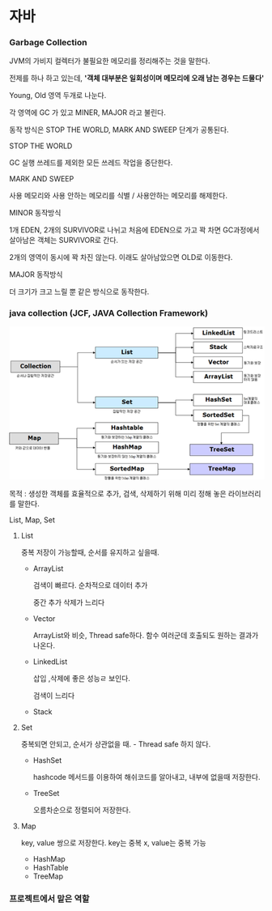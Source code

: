 # 자바

### Garbage Collection

JVM의 가비지 컬렉터가 불필요한 메모리를 정리해주는 것을 말한다.

전제를 하나 하고 있는데, **'객체 대부분은 일회성이며 메모리에 오래 남는 경우는 드물다'**

Young, Old 영역 두개로 나눈다.

각 영역에 GC 가 있고 MINER, MAJOR 라고 불린다.

동작 방식은 STOP THE WORLD, MARK AND SWEEP 단계가 공통된다.

STOP THE WORLD

GC 실행 쓰레드를 제외한 모든 쓰레드 작업을 중단한다.

MARK AND SWEEP

사용 메모리와 사용 안하는 메모리를 식별   /   사용안하는 메모리를 해제한다.

MINOR 동작방식

1개 EDEN, 2개의 SURVIVOR로 나뉘고 처음에 EDEN으로 가고 꽉 차면 GC과정에서 살아남은 객체는 SURVIVOR로 간다.

2개의 영역이 동시에 꽉 차진 않는다. 이래도 살아남았으면 OLD로 이동한다.

MAJOR 동작방식

더 크기가 크고 느릴 뿐 같은 방식으로 동작한다.





### java collection (JCF, JAVA Collection Framework)

![img](2021-10-14[자바].assets/99B88F3E5AC70FB419.png)

목적 : 생성한 객체를 효율적으로 추가, 검색, 삭제하기 위해 미리 정해 놓은 라이브러리를 말한다.

List, Map, Set

1. List

   중복 저장이 가능할때, 순서를 유지하고 싶을때.

   - ArrayList

     검색이 빠르다. 순차적으로 데이터 추가

     중간 추가 삭제가 느리다

   - Vector

     ArrayList와 비슷, Thread safe하다. 함수 여러군데 호출되도 원하는 결과가 나온다.

   - LinkedList

     삽입 ,삭제에 좋은 성능ㄹ 보인다.

     검색이 느리다

   - Stack

2. Set

   중복되면 안되고, 순서가 상관없을 때. - Thread safe 하지 않다.

   - HashSet

     hashcode 메서드를 이용하여 해쉬코드를 알아내고, 내부에 없을때 저장한다.

   - TreeSet

     오름차순으로 정렬되어 저장한다.

3. Map

   key, value 쌍으로 저장한다. key는 중복 x, value는 중복 가능

   - HashMap
   - HashTable
   - TreeMap



### 프로젝트에서 맡은 역할


